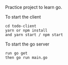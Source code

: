 Practice project to learn go.

To start the client

	cd todo-client
	yarn or npm install
	and yarn start / npm start

To start the go server

	run go get
	then go run main.go
